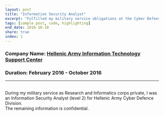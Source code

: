 ```yaml
---
layout: post
title: "Information Security Analyst"
excerpt: "Fulfilled my military service obligations at the Cyber Defense Division, Research and Informatics corps of Hellenic Army."
tags: [sample post, code, highlighting]
end_date: 2016-10-18
share: true
index: 1
---
```


### Company Name: [Hellenic Army Information Technology Support Center](http://army.gr/)

### Duration: February 2016 - October 2016

---

<br/>
During my military service as Research and Informatics corps private, I was an Information Security Analyst (level 2) for Hellenic Army Cyber Defence Division.

<br/>
The remaining information is confidential.

